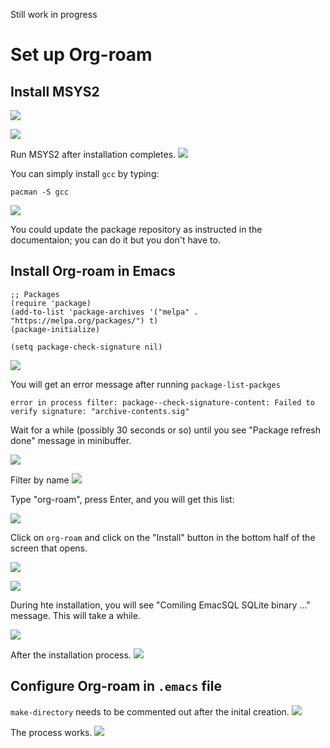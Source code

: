 Still work in progress

# Set up Org-roam

## Install MSYS2

![](images/2021-08-07T145656.png)

![](images/2021-08-07T145709.png)

Run MSYS2 after installation completes.
![](images/2021-08-07T145907.png)

You can simply install `gcc` by typing:

    pacman -S gcc

![](images/2021-08-07T150326.png)

You could update the package repository as instructed in the documentaion; you can do it but you don't have to.

## Install Org-roam in Emacs

```
;; Packages
(require 'package)
(add-to-list 'package-archives '("melpa" . "https://melpa.org/packages/") t)
(package-initialize)

(setq package-check-signature nil)
```

![](images/2021-08-07T150854.png)

You will get an error message after running `package-list-packges`

    error in process filter: package--check-signature-content: Failed to verify signature: "archive-contents.sig"
    
    
Wait for a while (possibly 30 seconds or so) until you see "Package refresh done" message in minibuffer.

![](images/2021-08-07T151431.png)
    
Filter by name
![](images/2021-08-07T151554.png)

Type "org-roam", press Enter, and you will get this list:

![](images/2021-08-07T151647.png)

Click on `org-roam` and click on the "Install" button in the bottom half of the screen that opens.

![](images/2021-08-07T151736.png)

![](images/2021-08-07T151753.png)

During hte installation, you will see "Comiling EmacSQL SQLite binary ..." message. This will take a while.

![](images/2021-08-07T151908.png)


After the installation process.
![](images/2021-08-07T151925.png)

## Configure Org-roam in `.emacs` file

`make-directory` needs to be commented out after the inital creation.
![](images/2021-08-07T152843.png)

The process works.
![](images/2021-08-07T152917.png)


